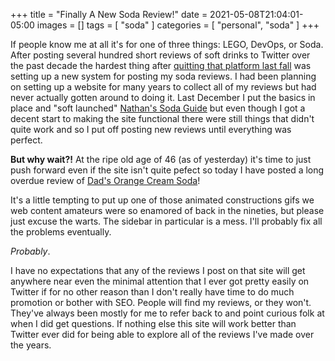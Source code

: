 +++
title = "Finally A New Soda Review!"
date = 2021-05-08T21:04:01-05:00
images = []
tags = [ "soda" ]
categories = [ "personal", "soda" ]
+++

If people know me at all it's for one of three things: LEGO, DevOps, or Soda. After posting several hundred short reviews of soft drinks to Twitter over the past decade the hardest thing after [quitting that platform last fall](posts/2020-11-16-i-quit-twitter-today/) was setting up a new system for posting my soda reviews. I had been planning on setting up a website for many years to collect all of my reviews but had never actually gotten around to doing it. Last December I put the basics in place and "soft launched" [Nathan's Soda Guide](https://www.soda.guide) but even though I got a decent start to making the site functional there were still things that didn't quite work and so I put off posting new reviews until everything was perfect.

**But why wait?!** At the ripe old age of 46 (as of yesterday) it's time to just push forward even if the site isn't quite pefect so today I have posted a long overdue review of [Dad's Orange Cream Soda](https://https://www.soda.guide/review/dads-orange-cream/)!

It's a little tempting to put up one of those animated constructions gifs we web content amateurs were so enamored of back in the nineties, but please just excuse the warts. The sidebar in particular is a mess. I'll probably fix all the problems eventually.

_Probably_.

I have no expectations that any of the reviews I post on that site will get anywhere near even the minimal attention that I ever got pretty easily on Twitter if for no other reason than I don't really have time to do much promotion or bother with SEO. People will find my reviews, or they won't. They've always been mostly for me to refer back to and point curious folk at when I did get questions. If nothing else this site will work better than Twitter ever did for being able to explore all of the reviews I've made over the years.